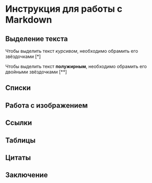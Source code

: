 # Инструкция для работы с Markdown

## Выделение текста

Чтобы выделить текст *курсивом*, необходимо обрамить его звёздочками [*]

Чтобы выделить текст **полужирным**, необходимо обрамить его двойными звёздочками [**]

## Списки

## Работа с изображением

## Ссылки

## Таблицы

## Цитаты

## Заключение